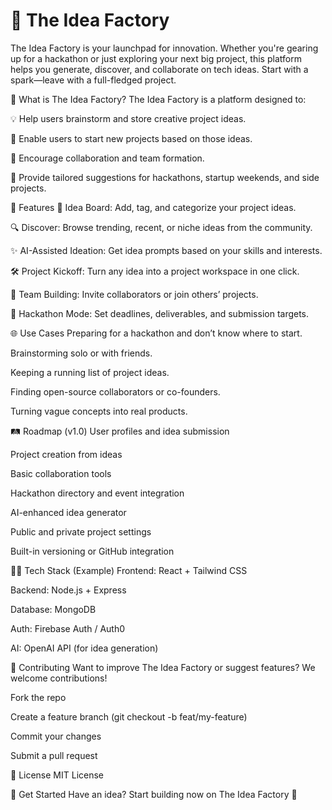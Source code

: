# 🧠 The Idea Factory


The Idea Factory is your launchpad for innovation. Whether you're gearing up for a hackathon or just exploring your next big project, this platform helps you generate, discover, and collaborate on tech ideas. Start with a spark—leave with a full-fledged project.

🚀 What is The Idea Factory?
The Idea Factory is a platform designed to:

💡 Help users brainstorm and store creative project ideas.

🏁 Enable users to start new projects based on those ideas.

🤝 Encourage collaboration and team formation.

🎯 Provide tailored suggestions for hackathons, startup weekends, and side projects.

🧰 Features
📝 Idea Board: Add, tag, and categorize your project ideas.

🔍 Discover: Browse trending, recent, or niche ideas from the community.

✨ AI-Assisted Ideation: Get idea prompts based on your skills and interests.

🛠️ Project Kickoff: Turn any idea into a project workspace in one click.

🤝 Team Building: Invite collaborators or join others’ projects.

📅 Hackathon Mode: Set deadlines, deliverables, and submission targets.

🌐 Use Cases
Preparing for a hackathon and don’t know where to start.

Brainstorming solo or with friends.

Keeping a running list of project ideas.

Finding open-source collaborators or co-founders.

Turning vague concepts into real products.

🛤️ Roadmap (v1.0)
 User profiles and idea submission

 Project creation from ideas

 Basic collaboration tools

 Hackathon directory and event integration

 AI-enhanced idea generator

 Public and private project settings

 Built-in versioning or GitHub integration

🧑‍💻 Tech Stack (Example)
Frontend: React + Tailwind CSS

Backend: Node.js + Express

Database: MongoDB

Auth: Firebase Auth / Auth0

AI: OpenAI API (for idea generation)

📣 Contributing
Want to improve The Idea Factory or suggest features? We welcome contributions!

Fork the repo

Create a feature branch (git checkout -b feat/my-feature)

Commit your changes

Submit a pull request

📜 License
MIT License

🌟 Get Started
Have an idea?
Start building now on The Idea Factory 🌱
